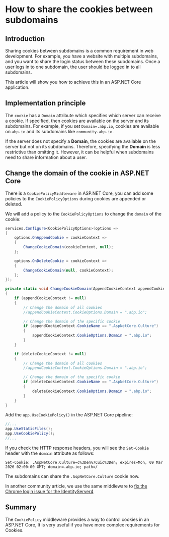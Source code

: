 # How to share the cookies between subdomains

## Introduction

Sharing cookies between subdomains is a common requirement in web development. For example, you have a website with multiple subdomains, and you want to share the login status between these subdomains. Once a user logs in to one subdomain, the user should be logged in to all subdomains. 

This article will show you how to achieve this in an ASP.NET Core application.

## Implementation principle

The `cookie` has a `Domain` attribute which specifies which server can receive a cookie.
If specified, then cookies are available on the server and its subdomains. For example, if you set `Domain=.abp.io`, cookies are available on `abp.io` and its subdomains like `community.abp.io`.

If the server does not specify a **Domain**, the cookies are available on the server but not on its subdomains. Therefore, specifying the **Domain** is less restrictive than omitting it. However, it can be helpful when subdomains need to share information about a user.

## Change the domain of the cookie in ASP.NET Core

There is a `CookiePolicyMiddleware` in ASP.NET Core, you can add some policies to the `CookiePolicyOptions` during cookies are appended or deleted.

We will add a policy to the `CookiePolicyOptions` to change the `domain` of the cookie:

```csharp
services.Configure<CookiePolicyOptions>(options =>
{
    options.OnAppendCookie = cookieContext =>
    {
        ChangeCookieDomain(cookieContext, null);
    };

    options.OnDeleteCookie = cookieContext =>
    {
        ChangeCookieDomain(null, cookieContext);
    };
});

private static void ChangeCookieDomain(AppendCookieContext appendCookieContext, DeleteCookieContext deleteCookieContext)
{
    if (appendCookieContext != null)
    {
        // Change the domain of all cookies
        //appendCookieContext.CookieOptions.Domain = ".abp.io";

        // Change the domain of the specific cookie
        if (appendCookieContext.CookieName == ".AspNetCore.Culture")
        {
            appendCookieContext.CookieOptions.Domain = ".abp.io";
        }
    }

    if (deleteCookieContext != null)
    { 
        // Change the domain of all cookies
        //appendCookieContext.CookieOptions.Domain = ".abp.io";

        // Change the domain of the specific cookie
        if (deleteCookieContext.CookieName == ".AspNetCore.Culture")
        {
            deleteCookieContext.CookieOptions.Domain = ".abp.io";
        }
    }
}
```

Add the `app.UseCookiePolicy()` in the ASP.NET Core pipeline:

```csharp
//...
app.UseStaticFiles();
app.UseCookiePolicy();
//...
```

If you check the HTTP response headers, you will see the `Set-Cookie` header with the `domain` attribute as follows:

```http
Set-Cookie: .AspNetCore.Culture=c%3Den%7Cuic%3Den; expires=Mon, 09 Mar 2026 02:00:00 GMT; domain=.abp.io; path=/
```

The subdomains can share the `.AspNetCore.Culture` cookie now.

In another community article, we use the same middleware to [fix the Chrome login issue for the IdentityServer4](https://community.abp.io/posts/patch-for-chrome-login-issue-identityserver4-samesite-cookie-problem-weypwp3n)

## Summary

The `CookiePolicy` middleware provides a way to control cookies in an ASP.NET Core,  It is very useful if you have more complex requirements for Cookies. 
